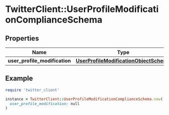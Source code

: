 # TwitterClient::UserProfileModificationComplianceSchema

## Properties

| Name | Type | Description | Notes |
| ---- | ---- | ----------- | ----- |
| **user_profile_modification** | [**UserProfileModificationObjectSchema**](UserProfileModificationObjectSchema.md) |  |  |

## Example

```ruby
require 'twitter_client'

instance = TwitterClient::UserProfileModificationComplianceSchema.new(
  user_profile_modification: null
)
```

